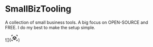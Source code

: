 # SmallBizTooling
A collection of small business tools. A big focus on OPEN-SOURCE and FREE. I do my best to make the setup simple.

![](<?xml version="1.0" encoding="UTF-8"?><svg width="24px" height="24px" viewBox="0 0 24 24" stroke-width="1.5" fill="none" xmlns="http://www.w3.org/2000/svg" color="#000000"><path d="M6 3H3V6" stroke="#000000" stroke-width="1.5" stroke-linecap="round" stroke-linejoin="round"></path><path d="M18 3H21V6" stroke="#000000" stroke-width="1.5" stroke-linecap="round" stroke-linejoin="round"></path><path d="M6 21H3V18" stroke="#000000" stroke-width="1.5" stroke-linecap="round" stroke-linejoin="round"></path><path d="M18 21H21V18" stroke="#000000" stroke-width="1.5" stroke-linecap="round" stroke-linejoin="round"></path><path d="M12.5145 17.6913L16.5145 15.2913C16.8157 15.1106 17 14.7851 17 14.4338V10.5662C17 10.2149 16.8157 9.88942 16.5145 9.7087L12.5145 7.3087C12.1978 7.11869 11.8022 7.11869 11.4855 7.3087L7.4855 9.7087C7.1843 9.88942 7 10.2149 7 10.5662V14.4338C7 14.7851 7.1843 15.1106 7.4855 15.2913L11.4855 17.6913C11.8022 17.8813 12.1978 17.8813 12.5145 17.6913Z" stroke="#000000" stroke-width="1.5" stroke-linecap="round" stroke-linejoin="round"></path><path d="M7.5 10.5L12 12.9995M12 12.9995C12 12.9995 15.7637 10.9492 16.5 10.5M12 12.9995V17.5" stroke="#000000" stroke-width="1.5" stroke-linecap="round" stroke-linejoin="round"></path></svg>)
